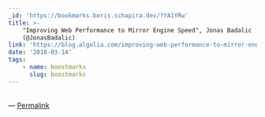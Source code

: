```yaml
---
_id: 'https://bookmarks.boris.schapira.dev/?YA1YRw'
title: >-
    "Improving Web Performance to Mirror Engine Speed", Jonas Badalic
    (@JonasBadalic)
link: 'https://blog.algolia.com/improving-web-performance-to-mirror-engine-speed/'
date: '2018-03-14'
tags:
    - name: boostmarks
      slug: boostmarks
---
```


<br>&#8212;
<a href="https://bookmarks.boris.schapira.dev/?YA1YRw" title="Permalink">Permalink</a>
